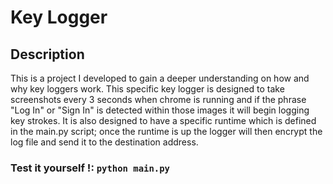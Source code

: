 # Key Logger
## Description
This is a project I developed to gain a deeper understanding on how and why key loggers work. This specific key logger is designed to take screenshots every 3 seconds when chrome is running and if the phrase "Log In" or "Sign In" is detected within those images it will begin logging key strokes. It is also designed to have a specific runtime which is defined in the main.py script; once the runtime is up the logger will then encrypt the log file and send it to the destination address.
### Test it yourself !: ``` python main.py ```
